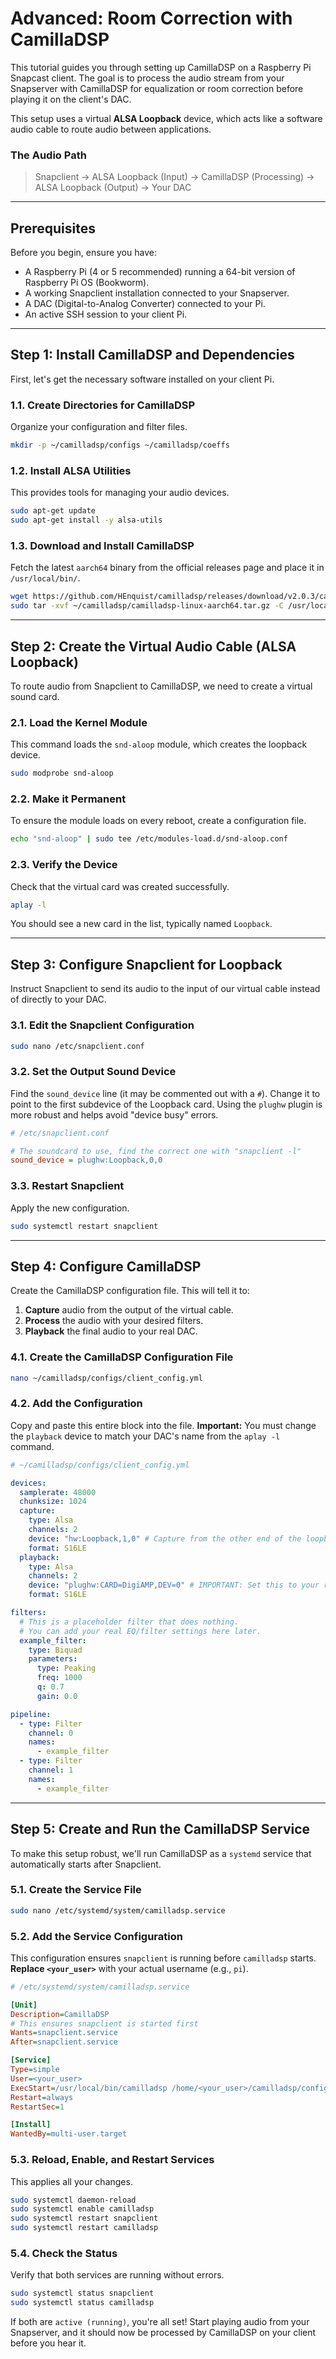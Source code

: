 # Advanced: Room Correction with CamillaDSP

This tutorial guides you through setting up CamillaDSP on a Raspberry Pi Snapcast client. The goal is to process the audio stream from your Snapserver with CamillaDSP for equalization or room correction before playing it on the client's DAC.

This setup uses a virtual **ALSA Loopback** device, which acts like a software audio cable to route audio between applications.

### The Audio Path

> Snapclient → ALSA Loopback (Input) → CamillaDSP (Processing) → ALSA Loopback (Output) → Your DAC

---

## Prerequisites

Before you begin, ensure you have:

- A Raspberry Pi (4 or 5 recommended) running a 64-bit version of Raspberry Pi OS (Bookworm).
- A working Snapclient installation connected to your Snapserver.
- A DAC (Digital-to-Analog Converter) connected to your Pi.
- An active SSH session to your client Pi.

---

## Step 1: Install CamillaDSP and Dependencies

First, let's get the necessary software installed on your client Pi.

### 1.1. Create Directories for CamillaDSP

Organize your configuration and filter files.

```bash
mkdir -p ~/camilladsp/configs ~/camilladsp/coeffs
```

### 1.2. Install ALSA Utilities

This provides tools for managing your audio devices.

```bash
sudo apt-get update
sudo apt-get install -y alsa-utils
```

### 1.3. Download and Install CamillaDSP

Fetch the latest `aarch64` binary from the official releases page and place it in `/usr/local/bin/`.

```bash
wget https://github.com/HEnquist/camilladsp/releases/download/v2.0.3/camilladsp-linux-aarch64.tar.gz -P ~/camilladsp/
sudo tar -xvf ~/camilladsp/camilladsp-linux-aarch64.tar.gz -C /usr/local/bin/
```

---

## Step 2: Create the Virtual Audio Cable (ALSA Loopback)

To route audio from Snapclient to CamillaDSP, we need to create a virtual sound card.

### 2.1. Load the Kernel Module

This command loads the `snd-aloop` module, which creates the loopback device.

```bash
sudo modprobe snd-aloop
```

### 2.2. Make it Permanent

To ensure the module loads on every reboot, create a configuration file.

```bash
echo "snd-aloop" | sudo tee /etc/modules-load.d/snd-aloop.conf
```

### 2.3. Verify the Device

Check that the virtual card was created successfully.

```bash
aplay -l
```

You should see a new card in the list, typically named `Loopback`.

---

## Step 3: Configure Snapclient for Loopback

Instruct Snapclient to send its audio to the input of our virtual cable instead of directly to your DAC.

### 3.1. Edit the Snapclient Configuration

```bash
sudo nano /etc/snapclient.conf
```

### 3.2. Set the Output Sound Device

Find the `sound_device` line (it may be commented out with a `#`). Change it to point to the first subdevice of the Loopback card. Using the `plughw` plugin is more robust and helps avoid "device busy" errors.

```ini
# /etc/snapclient.conf

# The soundcard to use, find the correct one with "snapclient -l"
sound_device = plughw:Loopback,0,0
```

### 3.3. Restart Snapclient

Apply the new configuration.

```bash
sudo systemctl restart snapclient
```

---

## Step 4: Configure CamillaDSP

Create the CamillaDSP configuration file. This will tell it to:
1.  **Capture** audio from the output of the virtual cable.
2.  **Process** the audio with your desired filters.
3.  **Playback** the final audio to your real DAC.

### 4.1. Create the CamillaDSP Configuration File

```bash
nano ~/camilladsp/configs/client_config.yml
```

### 4.2. Add the Configuration

Copy and paste this entire block into the file. **Important:** You must change the `playback` device to match your DAC's name from the `aplay -l` command.

```yaml
# ~/camilladsp/configs/client_config.yml

devices:
  samplerate: 48000
  chunksize: 1024
  capture:
    type: Alsa
    channels: 2
    device: "hw:Loopback,1,0" # Capture from the other end of the loopback
    format: S16LE
  playback:
    type: Alsa
    channels: 2
    device: "plughw:CARD=DigiAMP,DEV=0" # IMPORTANT: Set this to your real DAC
    format: S16LE

filters:
  # This is a placeholder filter that does nothing.
  # You can add your real EQ/filter settings here later.
  example_filter:
    type: Biquad
    parameters:
      type: Peaking
      freq: 1000
      q: 0.7
      gain: 0.0

pipeline:
  - type: Filter
    channel: 0
    names:
      - example_filter
  - type: Filter
    channel: 1
    names:
      - example_filter
```

---

## Step 5: Create and Run the CamillaDSP Service

To make this setup robust, we'll run CamillaDSP as a `systemd` service that automatically starts after Snapclient.

### 5.1. Create the Service File

```bash
sudo nano /etc/systemd/system/camilladsp.service
```

### 5.2. Add the Service Configuration

This configuration ensures `snapclient` is running before `camilladsp` starts. **Replace `<your_user>`** with your actual username (e.g., `pi`).

```ini
# /etc/systemd/system/camilladsp.service

[Unit]
Description=CamillaDSP
# This ensures snapclient is started first
Wants=snapclient.service
After=snapclient.service

[Service]
Type=simple
User=<your_user>
ExecStart=/usr/local/bin/camilladsp /home/<your_user>/camilladsp/configs/client_config.yml -p 1234
Restart=always
RestartSec=1

[Install]
WantedBy=multi-user.target
```

### 5.3. Reload, Enable, and Restart Services

This applies all your changes.

```bash
sudo systemctl daemon-reload
sudo systemctl enable camilladsp
sudo systemctl restart snapclient
sudo systemctl restart camilladsp
```

### 5.4. Check the Status

Verify that both services are running without errors.

```bash
sudo systemctl status snapclient
sudo systemctl status camilladsp
```

If both are `active (running)`, you're all set! Start playing audio from your Snapserver, and it should now be processed by CamillaDSP on your client before you hear it.